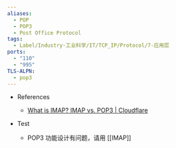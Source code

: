 ```yaml
---
aliases:
  - POP
  - POP3
  - Post Office Protocol
tags:
  - Label/Industry-工业科学/IT/TCP_IP/Protocol/7-应用层
ports:
  - "110"
  - "995"
TLS-ALPN:
  - pop3
---
```


- References
    - [What is IMAP? IMAP vs. POP3 | Cloudflare](https://www.cloudflare-cn.com/learning/email-security/what-is-imap/)

- Test
    - POP3 功能设计有问题，请用 [[IMAP]]

